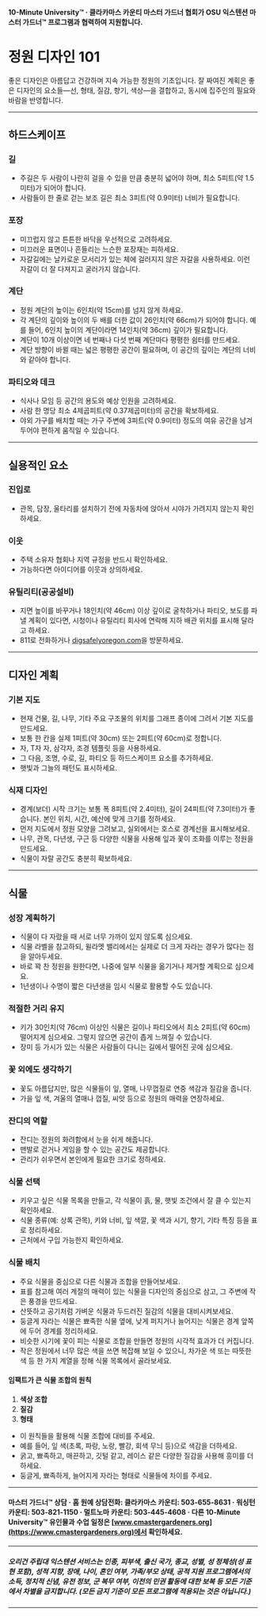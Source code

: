 #### 10-Minute University™ · 클라카마스 카운티 마스터 가드너 협회가 OSU 익스텐션 마스터 가드너™ 프로그램과 협력하여 지원합니다.

# 정원 디자인 101

좋은 디자인은 아름답고 건강하며 지속 가능한 정원의 기초입니다. 잘 짜여진 계획은 좋은 디자인의 요소들—선, 형태, 질감, 향기, 색상—을 결합하고, 동시에 집주인의 필요와 바람을 반영합니다.

---

## 하드스케이프

### 길

- 주길은 두 사람이 나란히 걸을 수 있을 만큼 충분히 넓어야 하며, 최소 5피트(약 1.5미터)가 되어야 합니다.
- 사람들이 한 줄로 걷는 보조 길은 최소 3피트(약 0.9미터) 너비가 필요합니다.

### 포장

- 미끄럽지 않고 튼튼한 바닥을 우선적으로 고려하세요.
- 미끄러운 표면이나 흔들리는 느슨한 포장재는 피하세요.
- 자갈길에는 날카로운 모서리가 있는 체에 걸러지지 않은 자갈을 사용하세요. 이런 자갈이 더 잘 다져지고 굴러가지 않습니다.

### 계단

- 정원 계단의 높이는 6인치(약 15cm)를 넘지 않게 하세요.
- 각 계단의 깊이와 높이의 두 배를 더한 값이 26인치(약 66cm)가 되어야 합니다. 예를 들어, 6인치 높이의 계단이라면 14인치(약 36cm) 깊이가 필요합니다.
- 계단이 10개 이상이면 네 번째나 다섯 번째 계단마다 평평한 쉼터를 만드세요.
- 계단 방향이 바뀔 때는 넓은 평평한 공간이 필요하며, 이 공간의 깊이는 계단의 너비와 같아야 합니다.

### 파티오와 데크

- 식사나 모임 등 공간의 용도와 예상 인원을 고려하세요.
- 사람 한 명당 최소 4제곱피트(약 0.37제곱미터)의 공간을 확보하세요.
- 야외 가구를 배치할 때는 가구 주변에 3피트(약 0.9미터) 정도의 여유 공간을 남겨두어야 편하게 움직일 수 있습니다.

---

## 실용적인 요소

### 진입로

- 관목, 담장, 울타리를 설치하기 전에 자동차에 앉아서 시야가 가려지지 않는지 확인하세요.

### 이웃

- 주택 소유자 협회나 지역 규정을 반드시 확인하세요.
- 가능하다면 아이디어를 이웃과 상의하세요.

### 유틸리티(공공설비)

- 지면 높이를 바꾸거나 18인치(약 46cm) 이상 깊이로 굴착하거나 파티오, 보도를 파낼 계획이 있다면, 시청이나 유틸리티 회사에 연락해 지하 배관 위치를 표시해 달라고 하세요.
- 811로 전화하거나 [digsafelyoregon.com](https://digsafelyoregon.com)을 방문하세요.

---

## 디자인 계획

### 기본 지도

- 현재 건물, 길, 나무, 기타 주요 구조물의 위치를 그래프 종이에 그려서 기본 지도를 만드세요.
- 보통 한 칸을 실제 1피트(약 30cm) 또는 2피트(약 60cm)로 정합니다.
- 자, T자 자, 삼각자, 조경 템플릿 등을 사용하세요.
- 그 다음, 조명, 수로, 길, 파티오 등 하드스케이프 요소를 추가하세요.
- 햇빛과 그늘의 패턴도 표시하세요.

### 식재 디자인

- 경계(보더) 시작 크기는 보통 폭 8피트(약 2.4미터), 길이 24피트(약 7.3미터)가 좋습니다. 본인 위치, 시간, 예산에 맞게 크기를 정하세요.
- 먼저 지도에서 정원 모양을 그려보고, 실외에서는 호스로 경계선을 표시해보세요.
- 나무, 관목, 다년생, 구근 등 다양한 식물을 사용해 잎과 꽃이 조화를 이루는 정원을 만드세요.
- 식물이 자랄 공간도 충분히 확보하세요.

---

## 식물

### 성장 계획하기

- 식물이 다 자랐을 때 서로 너무 가까이 있지 않도록 심으세요.
- 식물 라벨을 참고하되, 윌라멧 밸리에서는 실제로 더 크게 자라는 경우가 많다는 점을 알아두세요.
- 바로 꽉 찬 정원을 원한다면, 나중에 일부 식물을 옮기거나 제거할 계획으로 심으세요.
- 1년생이나 수명이 짧은 다년생을 임시 식물로 활용할 수도 있습니다.

### 적절한 거리 유지

- 키가 30인치(약 76cm) 이상인 식물은 길이나 파티오에서 최소 2피트(약 60cm) 떨어지게 심으세요. 그렇지 않으면 공간이 좁게 느껴질 수 있습니다.
- 장미 등 가시가 있는 식물은 사람들이 다니는 길에서 떨어진 곳에 심으세요.

### 꽃 외에도 생각하기

- 꽃도 아름답지만, 많은 식물들이 잎, 열매, 나무껍질로 연중 색감과 질감을 줍니다.
- 가을 잎 색, 겨울의 열매나 껍질, 씨앗 등으로 정원의 매력을 연장하세요.

### 잔디의 역할

- 잔디는 정원의 화려함에서 눈을 쉬게 해줍니다.
- 맨발로 걷거나 게임을 할 수 있는 공간도 제공합니다.
- 관리가 쉬우면서 본인에게 필요한 크기로 정하세요.

### 식물 선택

- 키우고 싶은 식물 목록을 만들고, 각 식물이 흙, 물, 햇빛 조건에서 잘 클 수 있는지 확인하세요.
- 식물 종류(예: 상록 관목), 키와 너비, 잎 색깔, 꽃 색과 시기, 향기, 기타 특징 등을 표로 정리하세요.
- 근처에서 구입 가능한지 확인하세요.

### 식물 배치

- 주요 식물을 중심으로 다른 식물과 조합을 만들어보세요.
- 표를 참고해 여러 계절의 매력이 있는 식물을 디자인의 중심으로 삼고, 그 주변에 작은 풍경을 만드세요.
- 산뜻하고 공기처럼 가벼운 식물과 두드러진 질감의 식물을 대비시켜보세요.
- 둥글게 자라는 식물은 뾰족한 식물 옆에, 낮게 퍼지거나 늘어지는 식물은 경계 앞쪽에 두어 경계를 정리하세요.
- 비슷한 시기에 꽃이 피는 식물로 조합을 만들면 정원의 시각적 효과가 더 커집니다.
- 작은 정원에서 너무 많은 색을 쓰면 복잡해 보일 수 있으니, 차가운 색 또는 따뜻한 색 등 한 가지 계열을 정해 식물 목록에서 골라보세요.

#### 임팩트가 큰 식물 조합의 원칙

1. **색상 조합**
2. **질감**
3. **형태**

- 이 원칙들을 활용해 식물 조합에 대비를 주세요.
- 예를 들어, 잎 색(초록, 파랑, 노랑, 빨강, 회색 무늬 등)으로 색감을 더하세요.
- 굵고, 뾰족하고, 매끈하고, 깃털 같고, 레이스 같은 다양한 질감을 사용해 흥미를 더하세요.
- 둥글게, 뾰족하게, 늘어지게 자라는 형태로 식물들에 차이를 주세요.

---

#### 마스터 가드너™ 상담 · 홈 원예 상담전화: 클라카마스 카운티: 503-655-8631 · 워싱턴 카운티: 503-821-1150 · 멀트노마 카운티: 503-445-4608 · 다른 10-Minute University™ 유인물과 수업 일정은 [www.cmastergardeners.org](https://www.cmastergardeners.org)에서 확인하세요.

---

##### 오리건 주립대 익스텐션 서비스는 인종, 피부색, 출신 국가, 종교, 성별, 성 정체성(성 표현 포함), 성적 지향, 장애, 나이, 혼인 여부, 가족/부모 상태, 공적 지원 프로그램에서의 소득, 정치적 신념, 유전 정보, 군 복무 여부, 이전의 민권 활동에 대한 보복 등 모든 기준에서 차별을 금지합니다. (모든 금지 기준이 모든 프로그램에 적용되는 것은 아닙니다.)
---